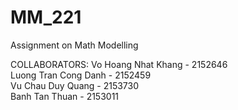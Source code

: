 # MM_221
Assignment on Math Modelling

COLLABORATORS:
Vo Hoang Nhat Khang - 2152646 <br />
Luong Tran Cong Danh - 2152459 <br />
Vu Chau Duy Quang - 2153730 <br />
Banh Tan Thuan - 2153011
